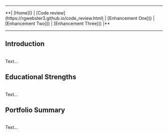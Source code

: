 <hr>
**| [Home]() | [Code review](https://rgwebster3.github.io/code_review.html) | [Enhancement One]() | [Enhancement Two]() | [Enhancement Three]() |**
<hr>

## Introduction
<br>
Text...

## Educational Strengths
<br>
Text...

## Portfolio Summary
<br>
Text...


